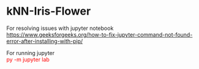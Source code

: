 # kNN-Iris-Flower

For resolving issues with jupyter notebook<br>
https://www.geeksforgeeks.org/how-to-fix-jupyter-command-not-found-error-after-installing-with-pip/

For running jupyter<br>
<font color="red">py -m jupyter lab</font>
